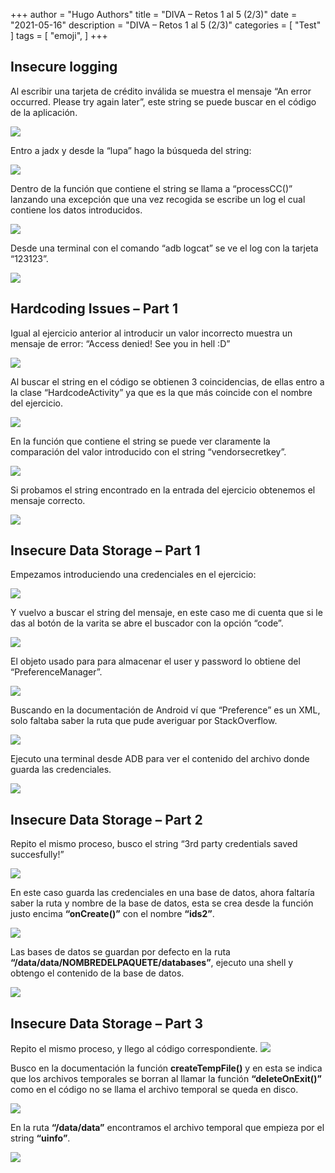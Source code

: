 +++
author = "Hugo Authors"
title = "DIVA – Retos 1 al 5 (2/3)"
date = "2021-05-16"
description = "DIVA – Retos 1 al 5 (2/3)"
categories = [
    "Test"
]
tags = [
    "emoji",
]
+++


## Insecure logging

Al escribir una tarjeta de crédito inválida se muestra el mensaje “An error occurred. Please try again later”, este string se puede buscar en el código de la aplicación.

![](images/image1.png)

Entro a jadx y desde la “lupa” hago la búsqueda del string:

![](images/image2.png)

Dentro de la función que contiene el string se llama a “processCC()” lanzando una excepción que una vez recogida se escribe un log el cual contiene los datos introducidos.

![](images/image3.png)

Desde una terminal con el comando “adb logcat” se ve el log con la tarjeta “123123”.

![](images/image4.png)


## Hardcoding Issues – Part 1

Igual al ejercicio anterior al introducir un valor incorrecto muestra un mensaje de error: “Access denied! See you in hell :D”

![](images/image5.png)

Al buscar el string en el código se obtienen 3 coincidencias, de ellas entro a la clase “HardcodeActivity” ya que es la que más coincide con el nombre del ejercicio.

![](images/image6.png)

En la función que contiene el string se puede ver claramente la comparación del valor introducido con el string “vendorsecretkey”.

![](images/image7.png)

Si probamos el string encontrado en la entrada del ejercicio obtenemos el mensaje correcto.

![](images/image8.png)


## Insecure Data Storage – Part 1

Empezamos introduciendo una credenciales en el ejercicio:

![](images/image9.png)

Y vuelvo a buscar el string del mensaje, en este caso me di cuenta que si le das al botón de la varita se abre el buscador con la opción “code”.

![](images/image10.png)

El objeto usado para para almacenar el user y password lo obtiene del “PreferenceManager”.

![](images/image11.png)

Buscando en la documentación de Android ví que “Preference” es un XML, solo faltaba saber la ruta que pude averiguar por StackOverflow.

![](images/image12.png)

Ejecuto una terminal desde ADB para ver el contenido del archivo donde guarda las credenciales.

![](images/image13.png)


## Insecure Data Storage – Part 2

Repito el mismo proceso, busco el string “3rd party credentials saved succesfully!”

![](images/image14.png)

En este caso guarda las credenciales en una base de datos, ahora faltaría saber la ruta y nombre de la base de datos, esta se crea desde la función justo encima **“onCreate()”** con el nombre **“ids2”**.

![](images/image19.png)

Las bases de datos se guardan por defecto en la ruta **“/data/data/NOMBREDELPAQUETE/databases”**, ejecuto una shell y obtengo el contenido de la base de datos.

![](images/image15.png)


## Insecure Data Storage – Part 3

Repito el mismo proceso, y llego al código correspondiente.
![](images/image16.png)


Busco en la documentación la función **createTempFile()** y en esta se indica que los archivos temporales se borran al llamar la función **“deleteOnExit()”** como en el código no se llama el archivo temporal se queda en disco.

![](images/image17.png)


En la ruta **“/data/data”** encontramos el archivo temporal que empieza por el string **“uinfo”**.

![](images/image18.png)